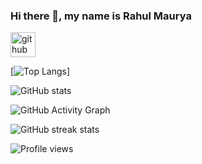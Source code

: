<!--
**CodeBlooded-RahulMaurya/CodeBlooded-RahulMaurya** is a ✨ _special_ ✨ repository because its `README.md` (this file) appears on your GitHub profile.

Here are some ideas to get you started:

- 🔭 I’m currently working on ...
- 🌱 I’m currently learning ...
- 👯 I’m looking to collaborate on ...
- 🤔 I’m looking for help with ...
- 💬 Ask me about ...
- 📫 How to reach me: ...
- 😄 Pronouns: ...
- ⚡ Fun fact: ...
-->
### Hi there 👋, my name is Rahul Maurya
[<img src='https://cdn.jsdelivr.net/npm/simple-icons@3.0.1/icons/github.svg' alt='github' height='40'>](https://github.com/CodeBlooded-RahulMaurya)  

[![Top Langs](https://github-readme-stats.vercel.app/api/top-langs/?username=CodeBlooded-RahulMaurya&theme=synthwave)]

![GitHub stats](https://github-readme-stats.vercel.app/api?username=CodeBlooded-RahulMaurya&show_icons=true&theme=synthwave)  

![GitHub Activity Graph](https://activity-graph.herokuapp.com/graph?username=CodeBlooded-RahulMaurya&theme=synthwave)  

![GitHub streak stats](https://github-readme-streak-stats.herokuapp.com/?user=CodeBlooded-RahulMaurya&theme=synthwave)  

![Profile views](https://gpvc.arturio.dev/CodeBlooded-RahulMaurya)  
